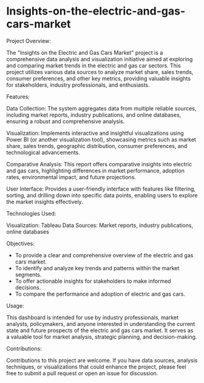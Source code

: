# Insights-on-the-electric-and-gas-cars-market

Project Overview:

The "Insights on the Electric and Gas Cars Market" project is a comprehensive data analysis and visualization initiative aimed at exploring and comparing market trends in the electric and gas car sectors. This project utilizes various data sources to analyze market share, sales trends, consumer preferences, and other key metrics, providing valuable insights for stakeholders, industry professionals, and enthusiasts.

Features:

Data Collection: The system aggregates data from multiple reliable sources, including market reports, industry publications, and online databases, ensuring a robust and comprehensive analysis.

Visualization: Implements interactive and insightful visualizations using Power BI (or another visualization tool), showcasing metrics such as market share, sales trends, geographic distribution, consumer preferences, and technological advancements.

Comparative Analysis: This report offers comparative insights into electric and gas cars, highlighting differences in market performance, adoption rates, environmental impact, and future projections.

User Interface: Provides a user-friendly interface with features like filtering, sorting, and drilling down into specific data points, enabling users to explore the market insights effectively.

Technologies Used:

Visualization: Tableau
Data Sources: Market reports, industry publications, online databases

Objectives:

- To provide a clear and comprehensive overview of the electric and gas cars market.
- To identify and analyze key trends and patterns within the market segments.
- To offer actionable insights for stakeholders to make informed decisions.
- To compare the performance and adoption of electric and gas cars.

Usage:

This dashboard is intended for use by industry professionals, market analysts, policymakers, and anyone interested in understanding the current state and future prospects of the electric and gas cars market. It serves as a valuable tool for market analysis, strategic planning, and decision-making.

Contributions:

Contributions to this project are welcome. If you have data sources, analysis techniques, or visualizations that could enhance the project, please feel free to submit a pull request or open an issue for discussion.
